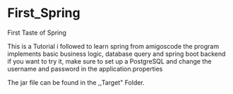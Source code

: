 # First_Spring
 First Taste of Spring
 
 This is a Tutorial i followed to learn spring from amigoscode
 the program implements basic business logic, database query and spring boot backend
 if you want to try it, make sure to set up a PostgreSQL and change the username and password in the application.properties
 
 The jar file can be found in the ,,Target" Folder.
